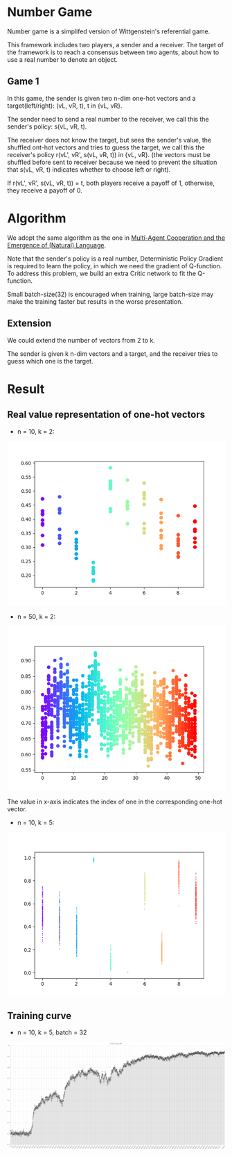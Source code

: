 # Number Game
Number game is a simplifed version of Wittgenstein's referential game. 

This framework includes two players, a sender and a receiver. The target of the framework is to reach a consensus between two agents, about how to use a real number to denote an object.

## Game 1
In this game, the sender is given two n-dim one-hot vectors and a target(left/right): (vL, vR, t), t in {vL, vR}.

The sender need to send a real number to the receiver, we call this the sender's policy: s(vL, vR, t).

The receiver does not know the target, but sees the sender's value, the shuffled ont-hot vectors and tries to guess the target, we call this the receiver's policy r(vL', vR', s(vL, vR, t)) in {vL, vR}. (the vectors must be shuffled before sent to receiver because we need to prevent the situation that s(vL, vR, t) indicates whether to choose left or right).

If r(vL', vR', s(vL, vR, t)) = t, both players receive a payoff of 1, otherwise, they receive a payoff of 0.


# Algorithm
We adopt the same algorithm as the one in [Multi-Agent Cooperation and the Emergence of (Natural) Language](https://arxiv.org/pdf/1612.07182.pdf).

Note that the sender's policy is a real number, Deterministic Policy Gradient is required to learn the policy, in which we need the gradient of Q-function. To address this problem, we build an extra Critic network to fit the Q-function.

Small batch-size(32) is encouraged when training, large batch-size may make the training faster but results in the worse presentation.

## Extension
We could extend the number of vectors from 2 to k. 

The sender is given k n-dim vectors and a target, and the receiver tries to guess which one is the target.


# Result
## Real value representation of one-hot vectors

* n = 10, k = 2:

![](results/viz10.png)

* n = 50, k = 2:

![](results/viz50.png)

The value in x-axis indicates the index of one in the corresponding one-hot vector.

* n = 10, k = 5:

![](results/viz.png)

## Training curve

* n = 10, k = 5, batch = 32

![](results/curve.png)